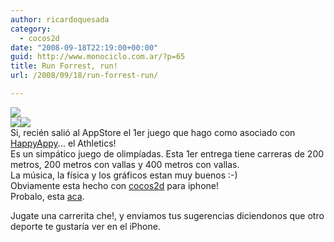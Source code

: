```yaml
---
author: ricardoquesada
category:
  - cocos2d
date: "2008-09-18T22:19:00+00:00"
guid: http://www.monociclo.com.ar/?p=65
title: Run Forrest, run!
url: /2008/09/18/run-forrest-run/

---
```

[![](/wp-content/uploads/2008/09/7fc59-img_0001.png?w=300)](/wp-content/uploads/2008/09/7fc59-img_0001.png)  
[![](/wp-content/uploads/2008/09/90b16-img_0001.png?w=300)](/wp-content/uploads/2008/09/90b16-img_0001.png)[![](/wp-content/uploads/2008/09/6fdce-img_0002.png?w=300)](/wp-content/uploads/2008/09/6fdce-img_0002.png)  
Si, recién salió al AppStore el 1er juego que hago como asociado con [HappyAppy](http://www.happyappyinc.com/)... el Athletics!  
Es un simpático juego de olimpíadas. Esta 1er entrega tiene carreras de 200 metros, 200 metros con vallas y 400 metros con vallas.  
La música, la física y los gráficos estan muy buenos :-)  
Obviamente esta hecho con [cocos2d](http://code.google.com/p/cocos2d-iphone) para iphone!  
Probalo, esta [aca](http://www.happyappyinc.com/athletics.php).

Jugate una carrerita che!, y enviamos tus sugerencias diciendonos que otro deporte te gustaría ver en el iPhone.
